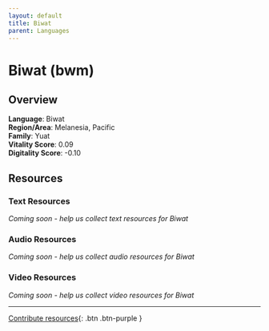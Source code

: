 ```yaml
---
layout: default
title: Biwat
parent: Languages
---
```


# Biwat (bwm)

## Overview

**Language**: Biwat  
**Region/Area**: Melanesia, Pacific  
**Family**: Yuat  
**Vitality Score**: 0.09  
**Digitality Score**: -0.10  

## Resources

### Text Resources
*Coming soon - help us collect text resources for Biwat*

### Audio Resources
*Coming soon - help us collect audio resources for Biwat*

### Video Resources
*Coming soon - help us collect video resources for Biwat*

---

[Contribute resources](https://fairtrain.github.io/){: .btn .btn-purple }
